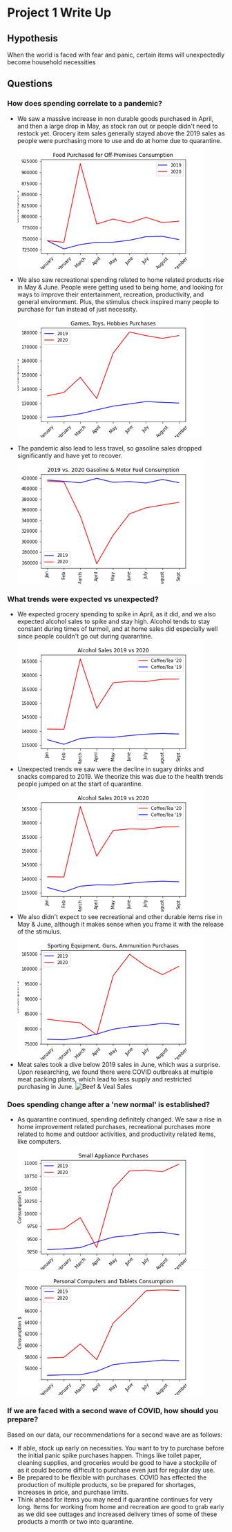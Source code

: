 # Project 1 Write Up

## Hypothesis

When the world is faced with fear and panic, certain items will unexpectedly become household necessities

## Questions

### How does spending correlate to a pandemic?
* We saw a massive increase in non durable goods purchased in April, and then a large drop in May, as stock ran out or people didn't need to restock yet. Grocery item sales generally stayed above the 2019 sales as people were purchasing more to use and do at home due to quarantine.
![Grocery Sales](/Images/FoodPurchases20v19.png)
* We also saw recreational spending related to home related products rise in May & June. People were getting used to being home, and looking for ways to improve their entertainment, recreation, productivity, and general environment. Plus, the stimulus check inspired many people to purchase for fun instead of just necessity.
![Games, Toys, Hobby Sales](/Images/GamesToys20v19.png)

* The pandemic also lead to less travel, so gasoline sales dropped significantly and have yet to recover.
![Gasoline Sales](/Images/gasoline19vs20.png)

### What trends were expected vs unexpected?
* We expected grocery spending to spike in April, as it did, and we also expected alcohol sales to spike and stay high. Alcohol tends to stay constant during times of turmoil, and at home sales did especially well since people couldn't go out during quarantine.
![Alcohol Sales](/Images/Alcohol20vs19.png)
* Unexpected trends we saw were the decline in sugary drinks and snacks compared to 2019. We theorize this was due to the health trends people jumped on at the start of quarantine.
![Soda/Juice/MineralWater Sales](/Images/Alcohol20vs19.png)
* We also didn't expect to see recreational and other durable items rise in May & June, although it makes sense when you frame it with the release of the stimulus.
![Sporting Equipment & Gun Sales](/Images/SportsGunsAmmo20v19.png)
* Meat sales took a dive below 2019 sales in June, which was a surprise. Upon researching, we found there were COVID outbreaks at multiple meat packing plants, which lead to less supply and restricted purchasing in June.
![Beef & Veal Sales](/Images/BeafVeal20vs19.png.png)

### Does spending change after a 'new normal' is established?
* As quarantine continued, spending definitely changed. We saw a rise in home improvement related purchases, recreational purchases more related to home and outdoor activities, and productivity related items, like computers.
![Small Appliance Sales](/Images/SmallAppliances20v19.png)
![Personal Computer Sales](/Images/PersonalComputers20v19.png)


### If we are faced with a second wave of COVID, how should you prepare?
Based on our data, our recommendations for a second wave are as follows:
* If able, stock up early on necessities. You want to try to purchase before the initial panic spike purchases happen. Things like toilet paper, cleaning supplies, and groceries would be good to have a stockpile of as it could become difficult to purchase even just for regular day use.
* Be prepared to be flexible with purchases. COVID has effected the production of multiple products, so be prepared for shortages, increases in price, and purchase limits.
* Think ahead for items you may need if quarantine continues for very long. Items for working from home and recreation are good to grab early as we did see outtages and increased delivery times of some of these products a month or two into quarantine.